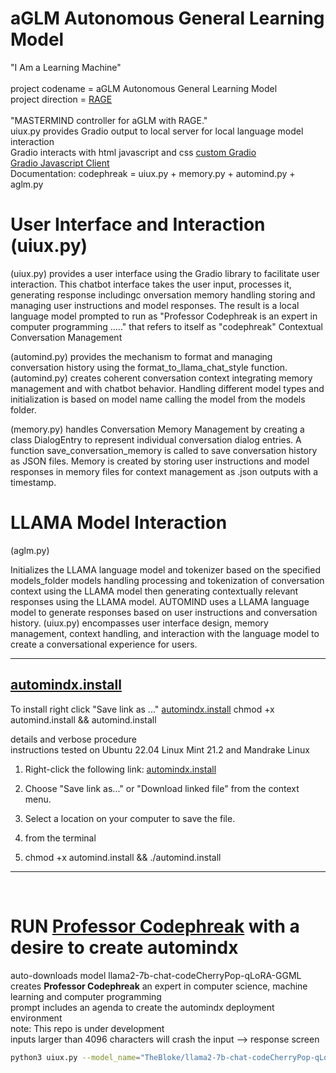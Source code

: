 # aGLM Autonomous General Learning Model<br />
"I Am a Learning Machine"<br /><br />
project codename = aGLM Autonomous General Learning Model<br />
project direction = <a href="https://rage.pythai.net">RAGE</a><br /><br />
"MASTERMIND controller for aGLM with RAGE."<br />
uiux.py provides Gradio output to local server for local language model interaction<br />
Gradio interacts with html javascript and css <a href="https://www.gradio.app/guides/custom-CSS-and-JS">custom Gradio</a><br />
<a href="https://www.gradio.app/guides/getting-started-with-the-js-client">Gradio Javascript Client</a><br />
Documentation: codephreak = uiux.py + memory.py + automind.py + aglm.py<br />

# User Interface and Interaction (uiux.py)<br />

(uiux.py) provides a user interface using the Gradio library to facilitate user interaction.
This chatbot interface takes the user input, processes it, generating response includingc onversation memory handling storing and managing user instructions and model responses. The result is a local language model prompted to run as "Professor Codephreak is an expert in computer programming ....." that refers to itself as "codephreak"
Contextual Conversation Management<br />

(automind.py) provides the mechanism to format and managing conversation history using the format_to_llama_chat_style function.
(automind.py) creates coherent conversation context integrating memory management and with chatbot behavior.
Handling different model types and initialization is based on model name calling the model from the models folder. <br />

(memory.py) handles Conversation Memory Management by  creating a class DialogEntry to represent individual conversation dialog entries.
A function save_conversation_memory is called to save conversation history as JSON files. Memory is created by storing user instructions and model responses in memory files for context management as .json outputs with a timestamp.<br />

# LLAMA Model Interaction<br />
(aglm.py)<br />

Initializes the LLAMA language model and tokenizer based on the specified models_folder models handling processing and tokenization of conversation context using the LLAMA model then generating contextually relevant responses using the LLAMA model. AUTOMIND uses a LLAMA language model to generate responses based on user instructions and conversation history. (uiux.py) encompasses user interface design, memory management, context handling, and interaction with the language model to create a conversational experience for users.<br />

-----------------------------------

## [automindx.install](https://github.com/pythaiml/automindx/blob/main/automindx.install)


To install right click "Save link as ..." [automindx.install](https://github.com/pythaiml/automindx/blob/main/automindx.install)
 chmod +x automind.install && automind.install

details and verbose procedure<br />
instructions tested on Ubuntu 22.04 Linux Mint 21.2 and Mandrake Linux 
1. Right-click the following link: [automindx.install](https://github.com/pythaiml/automindx/blob/main/automindx.install)

2. Choose "Save link as..." or "Download linked file" from the context menu.
3. Select a location on your computer to save the file.
4. from the terminal
5. chmod +x automind.install && ./automind.install<br />

---------------------------------
<br />

# RUN <a href="https://github.com/Professor-Codephreak">Professor Codephreak</a> with a desire to create automindx<br />
auto-downloads model llama2-7b-chat-codeCherryPop-qLoRA-GGML<br />
creates <b>Professor Codephreak</b> an expert in computer science, machine learning and computer programming<br />
prompt includes an agenda to create the automindx deployment environment</b><br />
note: This repo is under development<br />
inputs larger than 4096 characters will crash the input --> response screen<br />

```bash
python3 uiux.py --model_name="TheBloke/llama2-7b-chat-codeCherryPop-qLoRA-GGML" --tokenizer_name="TheBloke/llama2-7b-chat-codeCherryPop-qLoRA-GGML" --model_type="ggml" --save_history --file_name="llama-2-7b-chat-codeCherryPop.ggmlv3.q4_1.bin"
```


